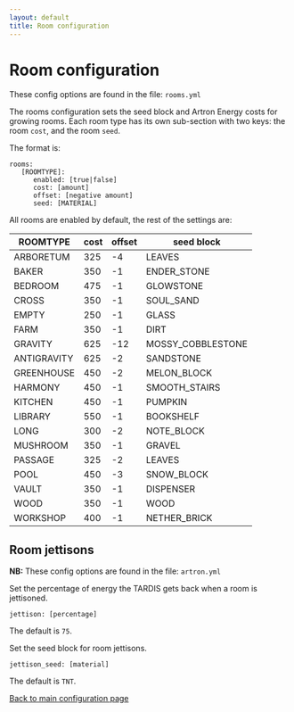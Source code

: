```yaml
---
layout: default
title: Room configuration
---
```


# Room configuration

These config options are found in the file: `rooms.yml`

The rooms configuration sets the seed block and Artron Energy costs for growing rooms. Each room type has its own sub-section with two keys: the room `cost`, and the room `seed`.

The format is:

    rooms:
       [ROOMTYPE]:
          enabled: [true|false]
          cost: [amount]
          offset: [negative amount]
          seed: [MATERIAL]

All rooms are enabled by default, the rest of the settings are:

| ROOMTYPE | cost | offset | seed block |
| --- | --- | --- | --- |
| ARBORETUM | 325 | -4 | LEAVES |
| BAKER | 350 | -1 | ENDER\_STONE |
| BEDROOM | 475 | -1 | GLOWSTONE |
| CROSS | 350 | -1 | SOUL\_SAND |
| EMPTY | 250 | -1 | GLASS |
| FARM | 350 | -1 | DIRT |
| GRAVITY | 625 | -12 | MOSSY\_COBBLESTONE |
| ANTIGRAVITY | 625 | -2 | SANDSTONE |
| GREENHOUSE | 450 | -2 | MELON\_BLOCK |
| HARMONY | 450 | -1 | SMOOTH\_STAIRS |
| KITCHEN | 450 | -1 | PUMPKIN |
| LIBRARY | 550 | -1 | BOOKSHELF |
| LONG | 300 | -2 | NOTE\_BLOCK |
| MUSHROOM | 350 | -1 | GRAVEL |
| PASSAGE | 325 | -2 | LEAVES |
| POOL | 450 | -3 | SNOW\_BLOCK |
| VAULT | 350 | -1 | DISPENSER |
| WOOD | 350 | -1 | WOOD |
| WORKSHOP | 400 | -1 | NETHER\_BRICK |

## Room jettisons

**NB:** These config options are found in the file: `artron.yml`

Set the percentage of energy the TARDIS gets back when a room is jettisoned.

    jettison: [percentage]

The default is `75`.

Set the seed block for room jettisons.

    jettison_seed: [material]

The default is `TNT`.

[Back to main configuration page](configuration.html)

